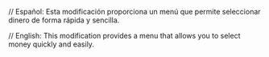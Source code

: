 // Español: Esta modificación proporciona un menú que permite seleccionar dinero de forma rápida y sencilla.

// English: This modification provides a menu that allows you to select money quickly and easily.
